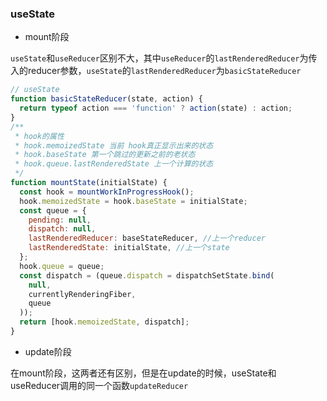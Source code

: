 <!--
 * @Author: changcheng
 * @LastEditTime: 2023-10-04 15:00:20
-->
### useState

+ mount阶段

`useState`和`useReducer`区别不大，其中`useReducer`的`lastRenderedReducer`为传入的reducer参数，`useState`的`lastRenderedReducer`为`basicStateReducer`

```javaScript
// useState
function basicStateReducer(state, action) {
  return typeof action === 'function' ? action(state) : action;
}
/**
 * hook的属性
 * hook.memoizedState 当前 hook真正显示出来的状态
 * hook.baseState 第一个跳过的更新之前的老状态
 * hook.queue.lastRenderedState 上一个计算的状态
 */
function mountState(initialState) {
  const hook = mountWorkInProgressHook();
  hook.memoizedState = hook.baseState = initialState;
  const queue = {
    pending: null,
    dispatch: null,
    lastRenderedReducer: baseStateReducer, //上一个reducer
    lastRenderedState: initialState, //上一个state
  };
  hook.queue = queue;
  const dispatch = (queue.dispatch = dispatchSetState.bind(
    null,
    currentlyRenderingFiber,
    queue
  ));
  return [hook.memoizedState, dispatch];
}
```

+ update阶段

在mount阶段，这两者还有区别，但是在update的时候，useState和useReducer调用的同一个函数`updateReducer`
